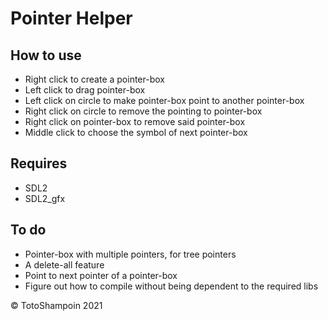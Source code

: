 # Pointer Helper

## How to use
- Right click to create a pointer-box
- Left click to drag pointer-box
- Left click on circle to make pointer-box point to another pointer-box
- Right click on circle to remove the pointing to pointer-box
- Right click on pointer-box to remove said pointer-box
- Middle click to choose the symbol of next pointer-box

## Requires
- SDL2
- SDL2_gfx

## To do
- Pointer-box with multiple pointers, for tree pointers
- A delete-all feature
- Point to next pointer of a pointer-box
- Figure out how to compile without being dependent to the required libs

© TotoShampoin 2021